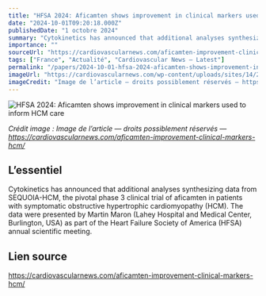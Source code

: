 ```yaml
---
title: "HFSA 2024: Aficamten shows improvement in clinical markers used to inform HCM care"
date: "2024-10-01T09:20:18.000Z"
publishedDate: "1 octobre 2024"
summary: "Cytokinetics has announced that additional analyses synthesizing data from SEQUOIA-HCM, the pivotal phase 3 clinical trial of aficamten in patients with symptomatic obstructive hypertrophic cardiomyopathy (HCM). The data were presented by Martin Maron (Lahey Hospital and Medical Center, Burlington, USA) as part of the Heart Failure Society of America (HFSA) annual scientific meeting."
importance: ""
sourceUrl: "https://cardiovascularnews.com/aficamten-improvement-clinical-markers-hcm/"
tags: ["France", "Actualité", "Cardiovascular News — Latest"]
permalink: "/papers/2024-10-01-hfsa-2024-aficamten-shows-improvement-in-clinical-markers-used-to-inform-hcm-care"
imageUrl: "https://cardiovascularnews.com/wp-content/uploads/sites/14/2024/01/Medical-students-1024x768-1.jpeg"
imageCredit: "Image de l’article — droits possiblement réservés — https://cardiovascularnews.com/aficamten-improvement-clinical-markers-hcm/"
---
```


![HFSA 2024: Aficamten shows improvement in clinical markers used to inform HCM care](https://cardiovascularnews.com/wp-content/uploads/sites/14/2024/01/Medical-students-1024x768-1.jpeg)

*Crédit image : Image de l’article — droits possiblement réservés — https://cardiovascularnews.com/aficamten-improvement-clinical-markers-hcm/*

## L’essentiel

Cytokinetics has announced that additional analyses synthesizing data from SEQUOIA-HCM, the pivotal phase 3 clinical trial of aficamten in patients with symptomatic obstructive hypertrophic cardiomyopathy (HCM). The data were presented by Martin Maron (Lahey Hospital and Medical Center, Burlington, USA) as part of the Heart Failure Society of America (HFSA) annual scientific meeting.

## Lien source

https://cardiovascularnews.com/aficamten-improvement-clinical-markers-hcm/
